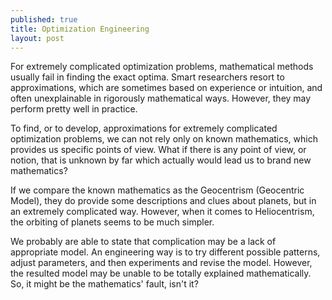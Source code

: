```yaml
---
published: true
title: Optimization Engineering
layout: post
---
```

For extremely complicated optimization problems, mathematical methods usually fail in finding the exact optima. Smart researchers resort to approximations, which are sometimes based on experience or intuition, and often unexplainable in rigorously mathematical ways. However, they may perform pretty well in practice.

To find, or to develop, approximations for extremely complicated optimization problems, we can not rely only on known mathematics, which provides us specific points of view. What if there is any point of view, or notion, that is unknown by far which actually would lead us to brand new mathematics?

If we compare the known mathematics as the Geocentrism (Geocentric Model), they do provide some descriptions and clues about planets, but in an extremely complicated way. However, when it comes to Heliocentrism, the orbiting of planets seems to be much simpler.

We probably are able to state that complication may be a lack of appropriate model. An engineering way is to try different possible patterns, adjust parameters, and then experiments and revise the model. However, the resulted model may be unable to be totally explained mathematically. So, it might be the mathematics' fault, isn't it?


